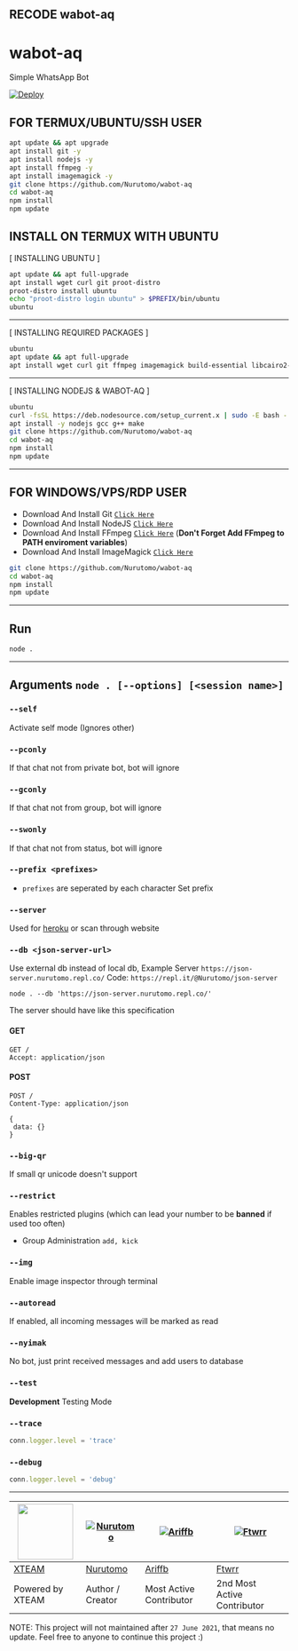 ## RECODE wabot-aq


# wabot-aq




Simple WhatsApp Bot

[![Deploy](https://www.herokucdn.com/deploy/button.svg)](https://heroku.com/deploy?template=https://github.com/Nurutomo/wabot-aq)

## FOR TERMUX/UBUNTU/SSH USER

```bash
apt update && apt upgrade
apt install git -y
apt install nodejs -y
apt install ffmpeg -y
apt install imagemagick -y
git clone https://github.com/Nurutomo/wabot-aq
cd wabot-aq
npm install
npm update
```

## INSTALL ON TERMUX WITH UBUNTU

[ INSTALLING UBUNTU ]

```bash
apt update && apt full-upgrade
apt install wget curl git proot-distro
proot-distro install ubuntu
echo "proot-distro login ubuntu" > $PREFIX/bin/ubuntu
ubuntu
```
---------

[ INSTALLING REQUIRED PACKAGES ]

```bash
ubuntu
apt update && apt full-upgrade
apt install wget curl git ffmpeg imagemagick build-essential libcairo2-dev libpango1.0-dev libjpeg-dev libgif-dev librsvg2-dev dbus-x11 ffmpeg2theora ffmpegfs ffmpegthumbnailer ffmpegthumbnailer-dbg ffmpegthumbs libavcodec-dev libavcodec-extra libavcodec-extra58 libavdevice-dev libavdevice58 libavfilter-dev libavfilter-extra libavfilter-extra7 libavformat-dev libavformat58 libavifile-0.7-bin libavifile-0.7-common libavifile-0.7c2 libavresample-dev libavresample4 libavutil-dev libavutil56 libpostproc-dev libpostproc55 graphicsmagick graphicsmagick-dbg graphicsmagick-imagemagick-compat graphicsmagick-libmagick-dev-compat groff imagemagick-6.q16hdri imagemagick-common libchart-gnuplot-perl libgraphics-magick-perl libgraphicsmagick++-q16-12 libgraphicsmagick++1-dev
```

---------

[ INSTALLING NODEJS & WABOT-AQ ]

```bash
ubuntu
curl -fsSL https://deb.nodesource.com/setup_current.x | sudo -E bash -
apt install -y nodejs gcc g++ make
git clone https://github.com/Nurutomo/wabot-aq
cd wabot-aq
npm install
npm update
```

---------

## FOR WINDOWS/VPS/RDP USER

* Download And Install Git [`Click Here`](https://git-scm.com/downloads)
* Download And Install NodeJS [`Click Here`](https://nodejs.org/en/download)
* Download And Install FFmpeg [`Click Here`](https://ffmpeg.org/download.html) (**Don't Forget Add FFmpeg to PATH enviroment variables**)
* Download And Install ImageMagick [`Click Here`](https://imagemagick.org/script/download.php)

```bash
git clone https://github.com/Nurutomo/wabot-aq
cd wabot-aq
npm install
npm update
```

---------

## Run

```bash
node .
```

---------

## Arguments `node . [--options] [<session name>]`

### `--self`

Activate self mode (Ignores other)

### `--pconly`

If that chat not from private bot, bot will ignore

### `--gconly`

If that chat not from group, bot will ignore

### `--swonly`

If that chat not from status, bot will ignore

### `--prefix <prefixes>`

* `prefixes` are seperated by each character
Set prefix

### `--server`

Used for [heroku](https://heroku.com/) or scan through website

### `--db <json-server-url>`

Use external db instead of local db, 
Example Server `https://json-server.nurutomo.repl.co/`
Code: `https://repl.it/@Nurutomo/json-server`

`node . --db 'https://json-server.nurutomo.repl.co/'`

The server should have like this specification

#### GET

```http
GET /
Accept: application/json
```

#### POST

```http
POST /
Content-Type: application/json

{
 data: {}
}
```

### `--big-qr`

If small qr unicode doesn't support

### `--restrict`

Enables restricted plugins (which can lead your number to be **banned** if used too often)

* Group Administration `add, kick`

### `--img`

Enable image inspector through terminal

### `--autoread`

If enabled, all incoming messages will be marked as read

### `--nyimak`

No bot, just print received messages and add users to database

### `--test`

**Development** Testing Mode

### `--trace`

```js
conn.logger.level = 'trace'
```

### `--debug`

```js
conn.logger.level = 'debug'
```

---------

<a href="https://api.xteam.xyz"><img src="https://i.ibb.co/7j0vtwz/xlogo.png" width="100" height="100"></a> | [![Nurutomo](https://github.com/Nurutomo.png?size=100)](https://github.com/Nurutomo) | [![Ariffb](https://github.com/ariffb25.png?size=100)](https://github.com/ariffb25) | [![Ftwrr](https://github.com/Ftwrr.png?size=100)](https://github.com/Ftwrr) 
----|----|----|----
[XTEAM](https://api.xteam.xyz/) | [Nurutomo](https://github.com/Nurutomo) | [Ariffb](https://github.com/ariffb25) | [Ftwrr](https://github.com/Ftwrr)
Powered by XTEAM | Author / Creator | Most Active Contributor | 2nd Most Active Contributor


NOTE: This project will not maintained after `27 June 2021`, that means no update. Feel free to anyone to continue this project :)
